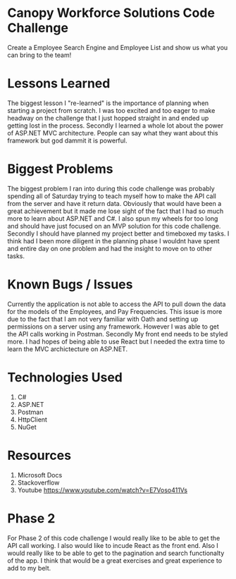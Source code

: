 ﻿# Canopy Workforce Solutions Code Challenge 
Create a Employee Search Engine and Employee List and show us what you can bring to the team!

# Lessons Learned 
The biggest lesson I "re-learned" is the importance of planning when starting a project from scratch. I was too excited and too eager to make headway 
on the challenge that I just hopped straight in and ended up getting lost in the process. Secondly I learned a whole lot about the power of ASP.NET MVC architecture. 
People can say what they want about this framework but god dammit it is powerful.

# Biggest Problems 
The biggest problem I ran into during this code challenge was probably spending all of Saturday trying to teach myself how to make the API call 
from the server and have it return data. Obviously that would have been a great achievement but it made me lose sight of the fact that I had so much more
to learn about ASP.NET and C#. I also spun my wheels for too long and should have just focused on an MVP solution for this code challenge. Secondly 
I should have planned my project better and timeboxed my tasks. I think had I been more diligent in the planning phase I wouldnt have spent and entire 
day on one problem and had the insight to move on to other tasks. 

# Known Bugs / Issues 
Currently the application is not able to access the API to pull down the data for the models of the Employees, and Pay Frequencies. This issue is more due 
to the fact that I am not very familiar with Oath and setting up permissions on a server using any framework. However I was able to get the API calls working in Postman. Secondly 
My front end needs to be styled more. I had hopes of being able to use React but I needed the extra time to learn the MVC archictecture on ASP.NET.

# Technologies Used 
1. C#
2. ASP.NET 
3. Postman 
4. HttpClient 
5. NuGet


# Resources 
1. Microsoft Docs 
2. Stackoverflow 
3. Youtube https://www.youtube.com/watch?v=E7Voso411Vs

# Phase 2 
For Phase 2 of this code challenge I would really like to be able to get the API call working. I also would like to incude React as the front end. 
Also I would really like to be able to get to the pagination and search functionalty of the app. I think that would be a great exercises and great 
experience to add to my belt. 
